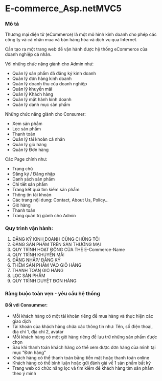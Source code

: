 # E-commerce_Asp.netMVC5

### Mô tả

Thương mại điện tử (eCommerce) là một mô hình kinh doanh cho phép các công ty và cá nhân mua và bán hàng hóa và dịch vụ qua Internet.

Cần tạo ra một trang web để vận hành được hệ thống eCommerce của doanh nghiệp cá nhân.


Với những chức năng giành cho Admin như:

* Quản lý sản phẩm đã đăng ký kinh doanh
* Quản lý đơn hàng kinh doanh
* Quản lý doanh thu của doanh nghiệp
* Quản lý khuyến mãi
* Quản lý Khách hàng
* Quản lý mặt hành kinh doanh
* Quản lý danh mục sản phẩm

Những chức năng giành cho Consumer:

* Xem sản phẩm
* Lọc sản phẩm
* Thanh toán
* Quản lý tài khoản cá nhân
* Quản lý giỏ hàng
* Quản lý Đơn hàng

Các Page chính như:

* Trang chủ
* Đăng ký / Đăng nhập
* Danh sách sản phẩm
* Chi tiết sản phẩm
* Trang kết quả tìm kiếm sản phẩm
* Thông tin tài khoản
* Các trang nội dung: Contact, About Us, Policy…
* Giỏ hàng
* Thanh toán
* Trang quản trị giành cho Admin

### Quy trình vận hành:

1. ĐĂNG KÝ KINH DOANH CÙNG CHÚNG TÔI
2. ĐĂNG SẢN PHẨM TRÊN SÀN THƯƠNG MẠI
3. QUY TRÌNH HOẠT ĐỘNG CỦA THẺ E-Commerce-Name
4. QUY TRÌNH KHUYẾN MÃI
5. ĐĂNG NHẬP/ ĐĂNG KÝ
6. THÊM SẢN PHẨM VÀO GIÕ HÀNG
7. THANH TOÁN GIÕ HÀNG
8. LỌC SẢN PHẨM
9. QUY TRÌNH DUYỆT ĐƠN HÀNG

### Ràng buộc toàn vẹn - yêu cầu hệ thống

#### Đối với Consummer:

- Mỗi khách hàng có một tài khoản riêng để mua hàng và thực hiện các giao dịch
- Tài khoản của khách hàng chứa các thông tin như: Tên, số điện thoại, địa chỉ 1, địa chỉ 2, avatar
- Mỗi khách hàng có một giõ hàng riêng để lưu trữ những sản phẩm được chọn
- Sau khi thanh toán khách hàng có thể xem được đơn hàng của mình tại mục "Đơn hàng"
- Khách hàng có thể thanh toán bằng tiền mặt hoặc thanh toán online
- Khách hàng có thể bình luận hoặc gửi đánh giá về 1 sản phẩm bất kỳ
- Trang web có chức năng lọc và tìm kiếm để khách hàng tìm sản phẩm theo ý mình
